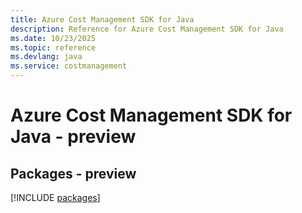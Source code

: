 ```yaml
---
title: Azure Cost Management SDK for Java
description: Reference for Azure Cost Management SDK for Java
ms.date: 10/23/2025
ms.topic: reference
ms.devlang: java
ms.service: costmanagement
---
```

# Azure Cost Management SDK for Java - preview
## Packages - preview
[!INCLUDE [packages](cost-management-index.md)]